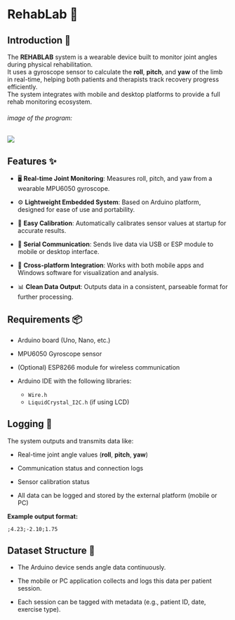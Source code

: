 
# RehabLab 🦿
## Introduction 🧠

The **REHABLAB** system is a wearable device built to monitor joint angles during physical rehabilitation.  
It uses a gyroscope sensor to calculate the **roll**, **pitch**, and **yaw** of the limb in real-time, helping both patients and therapists track recovery progress efficiently.  
The system integrates with mobile and desktop platforms to provide a full rehab monitoring ecosystem.

###### image of the program:
<div>
  <img src="https://github.com/user-attachments/assets/f1968ef5-57a3-4ad7-a58d-702573e5ff21" >
</div>

## Features ✨

- 🖥️ **Real-time Joint Monitoring**: Measures roll, pitch, and yaw from a wearable MPU6050 gyroscope.

- ⚙️ **Lightweight Embedded System**: Based on Arduino platform, designed for ease of use and portability.

- 🧾 **Easy Calibration**: Automatically calibrates sensor values at startup for accurate results.

- 🔌 **Serial Communication**: Sends live data via USB or ESP module to mobile or desktop interface.

- 📱 **Cross-platform Integration**: Works with both mobile apps and Windows software for visualization and analysis.

- 📊 **Clean Data Output**: Outputs data in a consistent, parseable format for further processing.

## Requirements 📦

- Arduino board (Uno, Nano, etc.)

- MPU6050 Gyroscope sensor

- (Optional) ESP8266 module for wireless communication

- Arduino IDE with the following libraries:
  - `Wire.h`
  - `LiquidCrystal_I2C.h` (if using LCD)

## Logging 📝

The system outputs and transmits data like:

- Real-time joint angle values (**roll**, **pitch**, **yaw**)

- Communication status and connection logs

- Sensor calibration status

- All data can be logged and stored by the external platform (mobile or PC)

**Example output format:**
```
;4.23;-2.10;1.75
```

## Dataset Structure 📁

- The Arduino device sends angle data continuously.

- The mobile or PC application collects and logs this data per patient session.

- Each session can be tagged with metadata (e.g., patient ID, date, exercise type).

